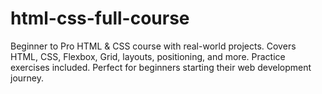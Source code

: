 # html-css-full-course
Beginner to Pro HTML &amp; CSS course with real-world projects. Covers HTML, CSS, Flexbox, Grid, layouts, positioning, and more. Practice exercises included. Perfect for beginners starting their web development journey.
